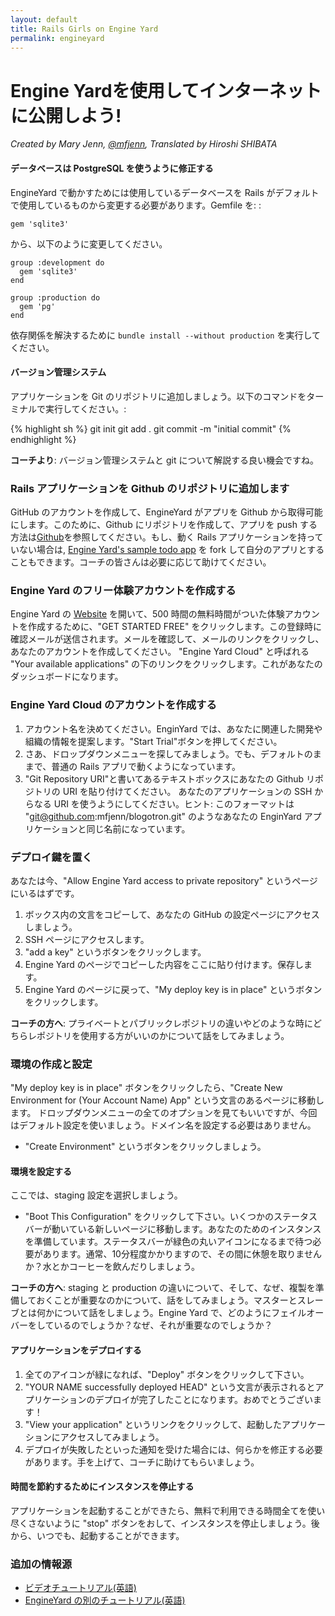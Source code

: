 ```yaml
---
layout: default
title: Rails Girls on Engine Yard
permalink: engineyard
---
```


# Engine Yardを使用してインターネットに公開しよう!

*Created by Mary Jenn, [@mfjenn](https://twitter.com/mfjenn), Translated by Hiroshi SHIBATA*

#### データベースは PostgreSQL を使うように修正する

EngineYard で動かすためには使用しているデータベースを Rails がデフォルトで使用しているものから変更する必要があります。Gemfile を:
:

    gem 'sqlite3'

から、以下のように変更してください。

    group :development do
      gem 'sqlite3'
    end

    group :production do
      gem 'pg'
    end

依存関係を解決するために `bundle install --without production` を実行してください。

#### バージョン管理システム

アプリケーションを Git のリポジトリに追加しましょう。以下のコマンドをターミナルで実行してください。:

{% highlight sh %}
git init
git add .
git commit -m "initial commit"
{% endhighlight %}

__コーチより__: バージョン管理システムと git について解説する良い機会ですね。

### Rails アプリケーションを Github のリポジトリに追加します

GitHub のアカウントを作成して、EngineYard がアプリを Github から取得可能にします。このために、Github にリポジトリを作成して、アプリを push する方法は[Github](https://help.github.com/articles/create-a-repo)を参照してください。もし、動く Rails アプリケーションを持っていない場合は, [Engine Yard's sample todo app](https://github.com/engineyard/todo) を fork して自分のアプリとすることもできます。コーチの皆さんは必要に応じて助けてください。

### Engine Yard のフリー体験アカウントを作成する

Engine Yard の [Website](https://www.engineyard.com/) を開いて、500 時間の無料時間がついた体験アカウントを作成するために、"GET STARTED FREE" をクリックします。この登録時に確認メールが送信されます。メールを確認して、メールのリンクをクリックし、あなたのアカウントを作成してください。 "Engine Yard Cloud" と呼ばれる "Your available applications" の下のリンクをクリックします。これがあなたのダッシュボードになります。

### Engine Yard Cloud のアカウントを作成する

 1. アカウント名を決めてください。EnginYard では、あなたに関連した開発や組織の情報を提案します。"Start Trial"ボタンを押してください。
 2. さあ、ドロップダウンメニューを探してみましょう。でも、デフォルトのままで、普通の Rails アプリで動くようになっています。
 3. "Git Repository URI"と書いてあるテキストボックスにあなたの Github リポジトリの URI を貼り付けてください。 あなたのアプリケーションの SSH からなる URI を使うようにしてください。ヒント: このフォーマットは "git@github.com:mfjenn/blogotron.git" のようなあなたの EnginYard アプリケーションと同じ名前になっています。

### デプロイ鍵を置く

あなたは今、"Allow Engine Yard access to private repository" というページにいるはずです。

 1. ボックス内の文言をコピーして、あなたの GitHub の設定ページにアクセスしましょう。
 2. SSH ページにアクセスします。
 3. "add a key" というボタンをクリックします。
 4. Engine Yard のページでコピーした内容をここに貼り付けます。保存します。
 5. Engine Yard のページに戻って、"My deploy key is in place" というボタンをクリックします。

__コーチの方へ__: プライベートとパブリックレポジトリの違いやどのような時にどちらレポジトリを使用する方がいいのかについて話をしてみましょう。

### 環境の作成と設定

"My deploy key is in place" ボタンをクリックしたら、"Create New Environment for (Your Account Name) App" という文言のあるページに移動します。 ドロップダウンメニューの全てのオプションを見てもいいですが、今回はデフォルト設定を使いましょう。ドメイン名を設定する必要はありません。

* "Create Environment" というボタンをクリックしましょう。

#### 環境を設定する

ここでは、staging 設定を選択しましょう。

 * "Boot This Configuration" をクリックして下さい。いくつかのステータスバーが動いている新しいページに移動します。あなたのためのインスタンスを準備しています。ステータスバーが緑色の丸いアイコンになるまで待つ必要があります。通常、10分程度かかりますので、その間に休憩を取りませんか？水とかコーヒーを飲んだりしましょう。

__コーチの方へ__: staging と production の違いについて、そして、なぜ、複製を準備しておくことが重要なのかについて、話をしてみましょう。マスターとスレーブとは何かについて話をしましょう。Engine Yard で、どのようにフェイルオーバーをしているのでしょうか？なぜ、それが重要なのでしょうか？

#### アプリケーションをデプロイする

 1. 全てのアイコンが緑になれば、"Deploy" ボタンをクリックして下さい。
 2. "YOUR NAME successfully deployed HEAD" という文言が表示されるとアプリケーションのデプロイが完了したことになります。おめでとうございます！
 3. "View your application" というリンクをクリックして、起動したアプリケーションにアクセスしてみましょう。
 4. デプロイが失敗したといった通知を受けた場合には、何らかを修正する必要があります。手を上げて、コーチに助けてもらいましょう。

#### 時間を節約するためにインスタンスを停止する

アプリケーションを起動することができたら、無料で利用できる時間全てを使い尽くさないように "stop" ボタンをおして、インスタンスを停止しましょう。後から、いつでも、起動することができます。

### 追加の情報源

 * [ビデオチュートリアル(英語)](https://support.cloud.engineyard.com/entries/21009937-Video-Tutorial-Set-up-an-Account-and-Deploy-an-Application)
 * [EngineYard の別のチュートリアル(英語)](https://support.cloud.engineyard.com/entries/20996751-Tutorial-How-to-Deploy-the-ToDo-Application-on-a-Trial-Account)

